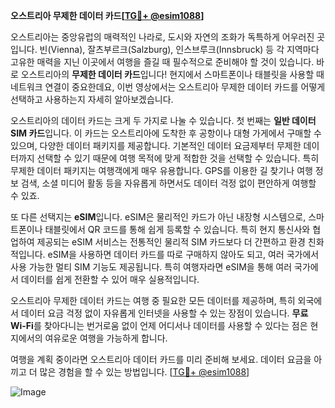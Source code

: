 **오스트리아 무제한 데이터 카드[[TG💪+ @esim1088](https://t.me/s/esim1088)]**

오스트리아는 중앙유럽의 매력적인 나라로, 도시와 자연의 조화가 독특하게 어우러진 곳입니다. 빈(Vienna), 잘츠부르크(Salzburg), 인스브루크(Innsbruck) 등 각 지역마다 고유한 매력을 지닌 이곳에서 여행을 즐길 때 필수적으로 준비해야 할 것이 있습니다. 바로 오스트리아의 **무제한 데이터 카드**입니다! 현지에서 스마트폰이나 태블릿을 사용할 때 네트워크 연결이 중요한데요, 이번 영상에서는 오스트리아 무제한 데이터 카드를 어떻게 선택하고 사용하는지 자세히 알아보겠습니다.

오스트리아의 데이터 카드는 크게 두 가지로 나눌 수 있습니다. 첫 번째는 **일반 데이터 SIM 카드**입니다. 이 카드는 오스트리아에 도착한 후 공항이나 대형 가게에서 구매할 수 있으며, 다양한 데이터 패키지를 제공합니다. 기본적인 데이터 요금제부터 무제한 데이터까지 선택할 수 있기 때문에 여행 목적에 맞게 적합한 것을 선택할 수 있습니다. 특히 무제한 데이터 패키지는 여행객에게 매우 유용합니다. GPS를 이용한 길 찾기나 여행 정보 검색, 소셜 미디어 활동 등을 자유롭게 하면서도 데이터 걱정 없이 편안하게 여행할 수 있죠.

또 다른 선택지는 **eSIM**입니다. eSIM은 물리적인 카드가 아닌 내장형 시스템으로, 스마트폰이나 태블릿에서 QR 코드를 통해 쉽게 등록할 수 있습니다. 특히 현지 통신사와 협업하여 제공되는 eSIM 서비스는 전통적인 물리적 SIM 카드보다 더 간편하고 환경 친화적입니다. eSIM을 사용하면 데이터 카드를 따로 구매하지 않아도 되고, 여러 국가에서 사용 가능한 멀티 SIM 기능도 제공됩니다. 특히 여행자라면 eSIM을 통해 여러 국가에서 데이터를 쉽게 전환할 수 있어 매우 실용적입니다.

오스트리아 무제한 데이터 카드는 여행 중 필요한 모든 데이터를 제공하며, 특히 외국에서 데이터 요금 걱정 없이 자유롭게 인터넷을 사용할 수 있는 장점이 있습니다. **무료 Wi-Fi**를 찾아다니는 번거로움 없이 언제 어디서나 데이터를 사용할 수 있다는 점은 현지에서의 여유로운 여행을 가능하게 합니다.

여행을 계획 중이라면 오스트리아 데이터 카드를 미리 준비해 보세요. 데이터 요금을 아끼고 더 많은 경험을 할 수 있는 방법입니다. [[TG💪+ @esim1088](https://t.me/s/esim1088)]

![Image](https://i.postimg.cc/Y0z9fWf4/image.png)